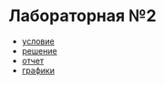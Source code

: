 # Лабораторная №2

- [условие](http://mathdep.ifmo.ru/wp-content/uploads/2021/03/lab_2_optimization.pdf)
- [решение](./solution.ipynb)
- [отчет](./report.pdf)
- [графики](./images)
